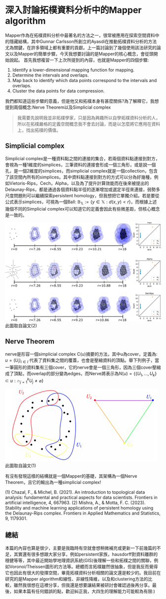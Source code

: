 # 深入討論拓樸資料分析中的Mapper algorithm
Mapper作為在拓樸資料分析中最著名的方法之一，很常被應用在探索空間資料中的隱藏結構，其中Gunnar Carlsson所創立的Ayasdi在推動拓樸資料分析的方法尤為關鍵，在許多領域上都有重要的貢獻。上一篇討論到了幾個使用該法研究的論文以及Mapper的簡單步驟，今天我想要討論的是Mapper的核心概念，會從頭開始說起。
首先我想複習一下上次所提到的內容，也就是Mapper的四個步驟:
1. Identify a lower-dimensional mapping function for mapping.
2. Determine the intervals and overlaps.
3. Map back to identify which data points correspond to the intervals and overlaps.
4. Cluster the data points for data compression.

我們都知道這些步驟的意義，但是他又和拓樸本身有甚麼關係?為了解釋它，我想提到兩個概念:Nerve Theorem以及Simplicial complex

> 我需要先說明我並非拓樸學家，只是因為興趣所以自學拓樸資料分析的人，所以在拓樸嚴格的定義空間概念我不會去討論，而是以怎麼將它應用在資料上，找出拓樸的價值。

## Simplicial complex
Simplicial complex是一種資料點之間的連接的集合，若兩個資料點連接到對方，會視為一種1維度的simplices，三筆資料的連接會形成一個三角形，或是說一個孔，是一個2維度的simplices，而simplicial complex就是一個collection，包含了該空間內所有的simplices。其中資料點連接到對方的方式可以分為好幾種，例如Vietoris-Rips，Cech，Alpha，以及為了提升計算效能而在後來被提出的Delaunay-Rips，都是通過各個資料點半徑的逐漸增加或選定半徑來連接，弱勢多尺度問題則可以繼續探索persistent homology，但我想把它單獨介紹。若是要從公式表示simplices，可視為一個Ball: $\mathbb{B}_\mathbb{X} := \{ y \in \mathbb{X}: d(x,y)<r \}$，而根據上述幾個不同的Simplicial complex可以知道它的定義會因此有些微差距，但核心概念是一致的。

![alt text](/Images/medium/complexes.png)
此圖取自論文(2)

## Nerve Theorem
nerve是形容一個simplicial complex C(u)摘要的方法，其中u為cover，定義為:
$u = (U_i)_{i\in I}$
代表了資料集之間的覆蓋，也會是壓縮資料的頂點。舉下列例子，當一筆圓形的資料集有三個cover，它的nerve會是一個三角形，因為三個cover壓縮成了頂點，而overlap的部分變為edges，而Nerve將表示為$N(u) = \{\{U_1,...,U_k\}\subset u : \cap^k_{j=1}U_j \neq \varnothing\}$

![alt text](/Images/medium/image.png)
此圖取自論文(1)

有沒有發現這樣的結構就是一個Mapper的基礎，其架構為一個Nerve Theorem，且它的輸出為一種simplicial complex!


(1) Chazal, F., & Michel, B. (2021). An introduction to topological data analysis: fundamental and practical aspects for data scientists. Frontiers in artificial intelligence, 4, 667963.
(2) Mishra, A., & Motta, F. C. (2023). Stability and machine learning applications of persistent homology using the Delaunay-Rips complex. Frontiers in Applied Mathematics and Statistics, 9, 1179301.

## 總結
本篇的內容也算是很少，主要是我臨時有空就會想稍微補充或更新一下前幾篇的不足，其實還有很多想跟大家分享，例如persistent家族，hausdorff對資料離群的穩健等等，其中最近開始學地理資訊系統(GIS)後理解一些和拓樸之間的關聯，例如Voronoi/Theissen圖形的方法等。總體而言拓樸雖然很抽象，但是我反而覺得它也因此有很大的發揮空間，畢竟拓樸資料分析相關的論文還是較少的。我目前在研究的是Mapper algorithm和線性、非線性降維，以及和clustering方法的比較，雖然我很想在這裡分享，但我還是想要讓結果被研討會確認過後再分享。最後，如果本篇有任何錯誤的點，歡迎糾正我，大四生的理解能力可能較為有限:)